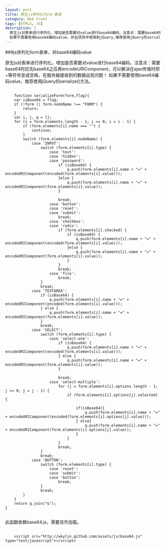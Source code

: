 ```yaml
---
layout: post
title: 原生js序列化form 表单
category: Web Front
tags: [HTML5, JS]
description: |
  原生js对表单进行序列化，增加是否需要对value进行base64编码。注意点：需要base64时应先base64之后再encodeURIComponent，可以解决在ajax传值时把+等符号变成空格，在服务器接收到的数据出现问题！
  如果不需要使用base64编码value，并且项目中使用到jQuery,推荐使用jQuery的serialize()方法。
---
```

###js序列化form表单，并base64编码value

原生js对表单进行序列化，增加是否需要对value进行base64编码。注意点：需要base64时应先base64之后再encodeURIComponent，可以解决在ajax传值时把+等符号变成空格，在服务器接收到的数据出现问题！
如果不需要使用base64编码value，推荐使用jQuery的serialize()方法。

<pre>
    <code>
    function serializeForm(form,flag){
    var isBase64 = flag;
    if (!form || form.nodeName !== "FORM") {
        return;
    }
    var i, j, q = [];
    for (i = form.elements.length - 1; i >= 0; i = i - 1) {
        if (form.elements[i].name === "") {
            continue;
        }
        switch (form.elements[i].nodeName) {
            case 'INPUT':
                switch (form.elements[i].type) {
                    case 'text':
                    case 'hidden':
                    case 'password':
                        if (isBase64) {
                            q.push(form.elements[i].name + "=" + encodeURIComponent(encoded(form.elements[i].value)));
                        }else {
                            q.push(form.elements[i].name + "=" + encodeURIComponent(form.elements[i].value));
                        }

                        break;
                    case 'button':
                    case 'reset':
                    case 'submit':
                        break;
                    case 'checkbox':
                    case 'radio':
                        if (form.elements[i].checked) {
                            if (isBase64) {
                                q.push(form.elements[i].name + "=" + encodeURIComponent(encoded(form.elements[i].value)));
                            }else {
                                q.push(form.elements[i].name + "=" + encodeURIComponent(form.elements[i].value));
                            }
                        }
                        break;
                    case 'file':
                        break;
                }
                break;
            case 'TEXTAREA':
                if (isBase64) {
                    q.push(form.elements[i].name + "=" + encodeURIComponent(encoded(form.elements[i].value)));
                } else {
                    q.push(form.elements[i].name + "=" + encodeURIComponent(form.elements[i].value));
                }
                break;
            case 'SELECT':
                switch (form.elements[i].type) {
                    case 'select-one':
                        if (isBase64) {
                            q.push(form.elements[i].name + "=" + encodeURIComponent(encoded(form.elements[i].value)));
                        } else {
                            q.push(form.elements[i].name + "=" + encodeURIComponent(form.elements[i].value));
                        }

                        break;
                    case 'select-multiple':
                        for (j = form.elements[i].options.length - 1; j >= 0; j = j - 1) {
                            if (form.elements[i].options[j].selected) {

                                if(isBase64){
                                    q.push(form.elements[i].name + "=" + encodeURIComponent(encoded(form.elements[i].options[j].value)));
                                } else{
                                    q.push(form.elements[i].name + "=" + encodeURIComponent(form.elements[i].options[j].value));
                                }
                            }
                        }
                        break;
                }
                break;
            case 'BUTTON':
                switch (form.elements[i].type) {
                    case 'reset':
                    case 'submit':
                    case 'button':
                        break;
                }
                break;
        }
    }
    return q.join("&");
}
    </code>
</pre>

此函数依赖base64.js，需要另外加载。
<pre>
    <code>
    &lt;script src="http://wkylin.github.com/assets/js/base64.js" type="text/javascript"&gt;&lt;/script&gt;
    </code>
</pre>